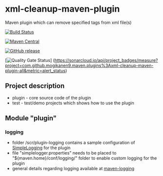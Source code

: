 # xml-cleanup-maven-plugin
Maven plugin which can remove specified tags from xml file(s)

[![Build Status](https://travis-ci.org/mogikanen9/xml-cleanup-maven-plugin.svg?branch=master)](https://travis-ci.org/mogikanen9/xml-cleanup-maven-plugin)

[![Maven Central](https://img.shields.io/maven-central/v/com.github.mogikanen9.maven.plugins/xml-cleanup-maven-plugin.svg?label=Maven%20Central)](https://search.maven.org/#search%7Cgav%7C1%7Cg%3A%22com.github.mogikanen9.maven.plugins%22%20AND%20a%3A%22xml-cleanup-maven-plugin%22)

[![GitHub release](https://img.shields.io/github/release/mogikanen9/xml-cleanup-maven-plugin.svg)](https://github.com/mogikanen9/xml-cleanup-maven-plugin/releases/tag/1.0)

[![Quality Gate Status](https://sonarcloud.io/api/project_badges/measure?project=xml-cleanup-maven-plugin-all&metric=alert_status)]
(https://sonarcloud.io/api/project_badges/measure?project=com.github.mogikanen9.maven.plugins%3Axml-cleanup-maven-plugin-all&metric=alert_status)

## Project description
 * plugin - core source code of the plugin
 * test - test/demo projects which shows how to use the plugin

## Module "plugin"

### logging
 * folder /scr/plugin-logging contains a sample configuration of [SimpleLogging](https://www.slf4j.org/apidocs/org/slf4j/impl/SimpleLogger.html) for the plugin
 * file "simplelogger.properties" needs to be placed to "${maven.home}/conf/logging/" folder to enable custom logging for the plugin
 * general details regarding logging available at [maven-logging](https://maven.apache.org/maven-logging.html)
